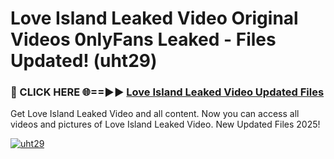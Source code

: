 # Love Island Leaked Video Original Videos 0nlyFans Leaked - Files Updated! (uht29)

<h3>🔴 CLICK HERE 🌐==►► <a href="https://tinyurl.com/4seja8ks" rel="nofollow">Love Island Leaked Video Updated Files</a></h3>

Get Love Island Leaked Video and all content. Now you can access all videos and pictures of Love Island Leaked Video. New Updated Files 2025!

[![uht29](https://i.imgur.com/EWjZXRe.gif)](https://tinyurl.com/4seja8ks)
